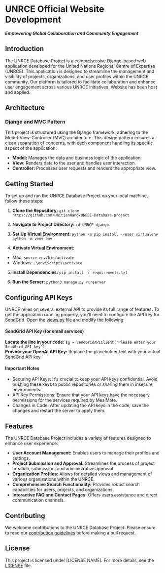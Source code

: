 # UNRCE Official Website Development
***Empowering Global Collaboration and Community Engagement***

## Introduction

The UNRCE Database Project is a comprehensive Django-based web application developed for the United Nations Regional Centre of Expertise (UNRCE). This application is designed to streamline the management and visibility of projects, organizations, and user profiles within the UNRCE community. Our platform is tailored to facilitate collaboration and enhance user engagement across various UNRCE initiatives. Website has been host and applied.

## Architecture

### Django and MVC Pattern

This project is structured using the Django framework, adhering to the Model-View-Controller (MVC) architecture. This design pattern ensures a clean separation of concerns, with each component handling its specific aspect of the application:

- **Model:** Manages the data and business logic of the application.
- **View:** Renders data to the user and handles user interaction.
- **Controller:** Processes user requests and renders the appropriate view.

## Getting Started

To set up and run the UNRCE Database Project on your local machine, follow these steps:

1. **Clone the Repository:**
`git clone https://github.com/HaitianWang/UNRCE-Database-project`


1. **Navigate to Project Directory:**
`cd UNRCE-django`


3. **Set Up Virtual Environment:**
`python -m pip install --user virtualenv
python -m venv env`


4. **Activate Virtual Environment:**
- Mac: `source env/bin/activate`
- Windows: `.\env\Scripts\activate`

5. **Install Dependencies:**
`pip install -r requirements.txt`


6. **Run the Server:**
`python3 manage.py runserver`

## Configuring API Keys

UNRCE relies on several external API to provide its full range of features. To get the application running properly, you'll need to configure the API key for SendGrid. Open the [views.py](./UNRCE-django/UNRCE_APP/views.py) file and modify the following:

#### SendGrid API Key (for email services)
**Locate the line in your code:** `sg = SendGridAPIClient('Please enter your SendGrid API key')`  
**Provide your OpenAI API Key:** Replace the placeholder text with your actual SendGrid API key.

#### Important Notes
- Securing API Keys: It's crucial to keep your API keys confidential. Avoid pushing these keys to public repositories or sharing them in insecure environments.
- API Key Permissions: Ensure that your API keys have the necessary permissions for the services required by MealMate.
- Changes in Code: After updating the API keys in the code, save the changes and restart the server to apply them.

## Features

The UNRCE Database Project includes a variety of features designed to enhance user experience:

- **User Account Management:** Enables users to manage their profiles and settings.
- **Project Submission and Approval:** Streamlines the process of project creation, submission, and administrative approval.
- **Organization Profiles:** Allows for detailed views and management of various organizations within the UNRCE.
- **Comprehensive Search Functionality:** Provides robust search capabilities for users, projects, and organizations.
- **Interactive FAQ and Contact Pages:** Offers users assistance and direct communication channels.

## Contributing

We welcome contributions to the UNRCE Database Project. Please ensure to read our [contribution guidelines](LINK_TO_CONTRIBUTION_GUIDELINES) before making a pull request.

## License

This project is licensed under [LICENSE NAME]. For more details, see the [LICENSE](./LICENSE) file.

